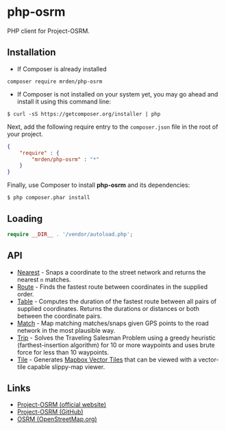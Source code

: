 # php-osrm
PHP client for Project-OSRM.

## Installation
- If Composer is already installed
```
composer require mrden/php-osrm
```
- If Composer is not installed on your system yet, you may go ahead and install it using this command line:
```
$ curl -sS https://getcomposer.org/installer | php
```
Next, add the following require entry to the `composer.json` file in the root of your project.
```json
{
    "require" : {
        "mrden/php-osrm" : "*"
    }
}
```
Finally, use Composer to install **php-osrm** and its dependencies:
```
$ php composer.phar install
```

## Loading
```php
require __DIR__ . '/vendor/autoload.php';
```

## API
- [Nearest][1] - Snaps a coordinate to the street network and returns the nearest `n` matches.
- [Route][2] - Finds the fastest route between coordinates in the supplied order.
- [Table][3] - Computes the duration of the fastest route between all pairs of supplied coordinates. Returns the durations or distances or both between the coordinate pairs.
- [Match][4] - Map matching matches/snaps given GPS points to the road network in the most plausible way.
- [Trip][5] - Solves the Traveling Salesman Problem using a greedy heuristic (farthest-insertion algorithm) for 10 or more waypoints and uses brute force for less than 10 waypoints.
- [Tile][6] - Generates [Mapbox Vector Tiles][7] that can be viewed with a vector-tile capable slippy-map viewer.

## Links
- [Project-OSRM (official website)][8]
- [Project-OSRM (GitHub)][9]
- [OSRM (OpenStreetMap.org)][10]

[1]: https://github.com/riverside/php-osrm/tree/master/examples/nearest.php
[2]: https://github.com/riverside/php-osrm/tree/master/examples/route.php
[3]: https://github.com/riverside/php-osrm/tree/master/examples/table.php
[4]: https://github.com/riverside/php-osrm/tree/master/examples/match.php
[5]: https://github.com/riverside/php-osrm/tree/master/examples/trip.php
[6]: https://github.com/riverside/php-osrm/tree/master/examples/tile.php
[7]: https://www.mapbox.com/developers/vector-tiles/
[8]: http://project-osrm.org/
[9]: https://github.com/Project-OSRM
[10]: https://wiki.openstreetmap.org/wiki/Open_Source_Routing_Machine
[x1]: https://api.travis-ci.org/riverside/php-osrm.svg
[y1]: https://travis-ci.org/riverside/php-osrm
[x2]: https://poser.pugx.org/riverside/php-osrm/v/stable
[y2]: https://packagist.org/packages/riverside/php-osrm
[x3]: https://poser.pugx.org/riverside/php-osrm/license
[y3]: https://packagist.org/packages/riverside/php-osrm